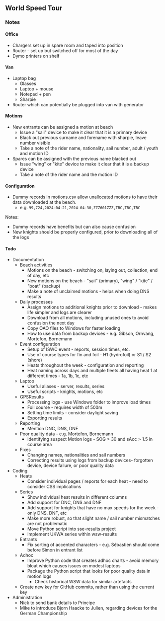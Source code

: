 ## World Speed Tour

### Notes

#### Office

- Chargers set up in spare room and taped into position
- Router - set up but switched off for most of the day
- Dymo printers on shelf



#### Van

- Laptop bag
  - Glasses
  - Laptop + mouse
  - Notepad + pen
  - Sharpie
- Router which can potentially be plugged into van with generator



#### Motions

- New entrants can be assigned a motion at beach
  - Issue a "sail" device to make it clear that it is a primary device
  - Black out previous surname and forename with sharpie, leave number visible
  - Take a note of the rider name, nationality, sail number, adult / youth and motion ID
- Spares can be assigned with the previous name blacked out
  - Issue "wing" or "kite" device to make it clear that it is a backup device
  - Take a note of the rider name and the motion ID
  



#### Configuration

- Dummy records in motions.csv allow unallocated motions to have their data downloaded at the beach.
  - e.g. `99,724,2024-04-21,2024-04-30,ZZZ601ZZZ,TBC,TBC,TBC`

Notes:

- Dummy records have benefits but can also cause confusion
- New knights should be properly configured, prior to downloading all of the logs



#### Todo

- Documentation
  - Beach activities
    - Motions on the beach - switching on, laying out, collection, end of day, etc
    - New motions on the beach - "sail" (primary), "wing" / "kite" / "boat" (backup) 
    - Make a note of unclaimed motions - helps when doing DNS results
  - Daily processes
    - Assign motions to additional knights prior to download - makes life simpler and logs are clearer
    - Download from all motions, including unused ones to avoid confusion the next day
    - Copy OAO files to Windows for faster loading
    - How to use data from backup devices - e.g. Gibson, Ornvang, Mortefon, Bornemann
  - Event configuration
    - Setup of ISWC event - reports, session times, etc.
    - Use of course types for fin and foil - H1 (hydrofoil) or S1 / S2 (shore)
    - Heats throughout the week - configuration and reporting
    - Heat naming across days and multiple fleets all having heat 1 at different times - 1a, 1b, 1c, etc
  - Laptop
    - Useful aliases - server, results, series
    - Useful scripts - knights, motions, etc
  - GPSResults
    - Processing logs - use Windows folder to improve load times
    - Foil course - requires width of 500m
    - Setting time limits - consider daylight saving
    - Exporting results
  - Reporting
    - Mention DNC, DNS, DNF
  - Poor quality data - e.g. Mortefon, Bornemann
    - Identifying suspect Motion logs - SOG > 30 and sAcc > 1.5 in course area 
  - Fixes
    - Changing names, nationalities and sail numbers
    - Correcting results using logs from backup devices- forgotten device, device failure, or poor quality data
- Coding
  - Heats
    - Consider individual pages / reports for each heat - need to consider CSS implications
  - Series
    - Show individual heat results in different columns
    - Add support for DNC, DNS and DNF
    - Add support for knights that have no max speeds for the week - only DNS, DNF, etc
    - Make more robust, so that slight name / sail number mismatches are not problematic
    - Move Python script into sse-results project
    - Implement UKWA series within wsw-results
  - Entrants
    - Fix sorting of accented characters - e.g. Sébastien should come before Simon in entrant list
  - Adhoc
    - Improve Python code that creates adhoc charts - avoid memory bloat which causes issues on modest laptops
    - Package the Python script that looks for poor quality data in motion logs
      - Check historical WSW data for similar artefacts
  - Create new key for GitHub commits, rather than using the current key
- Administration
  - Nick to send bank details to Principe
  - Mike to introduce Bjorn Haacke to Julien, regarding devices for the German Championship